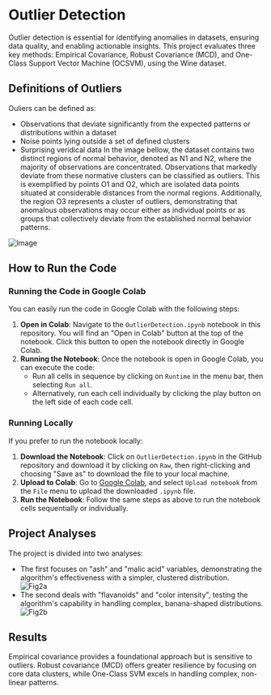 # Outlier Detection

Outlier detection is essential for identifying anomalies in datasets, ensuring data quality, and enabling actionable insights.
This project evaluates three key methods: Empirical Covariance, Robust Covariance (MCD), and One-Class Support Vector Machine (OCSVM), using the Wine dataset. <br>

## Definitions of Outliers
Ouliers can be defined as:<br>
* Observations that deviate significantly from the expected patterns or distributions within a dataset
* Noise points lying outside a set of defined clusters
* Surprising veridical data 
In the image bellow, the dataset contains two distinct regions of normal behavior, denoted as N1 and
N2, where the majority of observations are concentrated. Observations that markedly deviate from these normative clusters can be classified as outliers. This is exemplified by 
points O1 and O2, which are isolated data points situated at considerable distances from
the normal regions. Additionally, the region O3 represents a cluster of outliers, demonstrating that anomalous observations may occur either as individual points or as groups 
that collectively deviate from the established normal behavior patterns.

![Image](https://github.com/user-attachments/assets/2aa83800-0f85-478c-a026-39b57fd733e0)

## How to Run the Code
### Running the Code in Google Colab
You can easily run the code in Google Colab with the following steps:
1. **Open in Colab**: Navigate to the `OutlierDetection.ipynb` notebook in this repository. You will find an "Open in Colab" button at the top of the notebook. Click this button to open the notebook directly in Google Colab.
2. **Running the Notebook**: Once the notebook is open in Google Colab, you can execute the code:
    - Run all cells in sequence by clicking on `Runtime` in the menu bar, then selecting `Run all`.
    - Alternatively, run each cell individually by clicking the play button on the left side of each code cell.
### Running Locally
If you prefer to run the notebook locally:
1. **Download the Notebook**: Click on `OutlierDetection.ipynb` in the GitHub repository and download it by clicking on `Raw`, then right-clicking and choosing "Save as" to download the file to your local machine.
2. **Upload to Colab**: Go to [Google Colab](https://colab.research.google.com/), and select `Upload notebook` from the `File` menu to upload the downloaded `.ipynb` file.
3. **Run the Notebook**: Follow the same steps as above to run the notebook cells sequentially or individually.

## Project Analyses
The project is divided into two analyses:<br>
* The first focuses on "ash" and "malic acid" variables, demonstrating the algorithm's effectiveness with a simpler, clustered distribution.<br>
![Fig2a](https://github.com/user-attachments/assets/2b4f40e3-63c8-4175-9288-df50d264a7c7)
* The second deals with "flavanoids" and "color intensity", testing the algorithm's capability in handling complex, banana-shaped distributions.<br>
![Fig2b](https://github.com/user-attachments/assets/54d52d51-877c-4575-a6ce-3b88af244625)


## Results
Empirical covariance provides a foundational approach but is sensitive to outliers. Robust covariance (MCD) offers greater resilience by focusing on core data clusters, while One-Class SVM excels in handling complex, non-linear patterns.<br>
